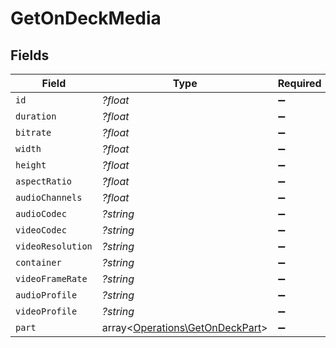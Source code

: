# GetOnDeckMedia


## Fields

| Field                                                                       | Type                                                                        | Required                                                                    | Description                                                                 | Example                                                                     |
| --------------------------------------------------------------------------- | --------------------------------------------------------------------------- | --------------------------------------------------------------------------- | --------------------------------------------------------------------------- | --------------------------------------------------------------------------- |
| `id`                                                                        | *?float*                                                                    | :heavy_minus_sign:                                                          | N/A                                                                         | 80994                                                                       |
| `duration`                                                                  | *?float*                                                                    | :heavy_minus_sign:                                                          | N/A                                                                         | 420080                                                                      |
| `bitrate`                                                                   | *?float*                                                                    | :heavy_minus_sign:                                                          | N/A                                                                         | 1046                                                                        |
| `width`                                                                     | *?float*                                                                    | :heavy_minus_sign:                                                          | N/A                                                                         | 1920                                                                        |
| `height`                                                                    | *?float*                                                                    | :heavy_minus_sign:                                                          | N/A                                                                         | 1080                                                                        |
| `aspectRatio`                                                               | *?float*                                                                    | :heavy_minus_sign:                                                          | N/A                                                                         | 1.78                                                                        |
| `audioChannels`                                                             | *?float*                                                                    | :heavy_minus_sign:                                                          | N/A                                                                         | 2                                                                           |
| `audioCodec`                                                                | *?string*                                                                   | :heavy_minus_sign:                                                          | N/A                                                                         | aac                                                                         |
| `videoCodec`                                                                | *?string*                                                                   | :heavy_minus_sign:                                                          | N/A                                                                         | hevc                                                                        |
| `videoResolution`                                                           | *?string*                                                                   | :heavy_minus_sign:                                                          | N/A                                                                         | 1080                                                                        |
| `container`                                                                 | *?string*                                                                   | :heavy_minus_sign:                                                          | N/A                                                                         | mkv                                                                         |
| `videoFrameRate`                                                            | *?string*                                                                   | :heavy_minus_sign:                                                          | N/A                                                                         | PAL                                                                         |
| `audioProfile`                                                              | *?string*                                                                   | :heavy_minus_sign:                                                          | N/A                                                                         | lc                                                                          |
| `videoProfile`                                                              | *?string*                                                                   | :heavy_minus_sign:                                                          | N/A                                                                         | main                                                                        |
| `part`                                                                      | array<[Operations\GetOnDeckPart](../../Models/Operations/GetOnDeckPart.md)> | :heavy_minus_sign:                                                          | N/A                                                                         |                                                                             |